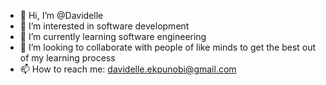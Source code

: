 - 👋 Hi, I’m @Davidelle
- 👀 I’m interested in software development
- 🌱 I’m currently learning software engineering
- 💞️ I’m looking to collaborate with people of like minds to get the best out of my learning process
- 📫 How to reach me: davidelle.ekpunobi@gmail.com

<!---
Davidelle/Davidelle is a ✨ special ✨ repository because its `README.md` (this file) appears on your GitHub profile.
You can click the Preview link to take a look at your changes.
--->
